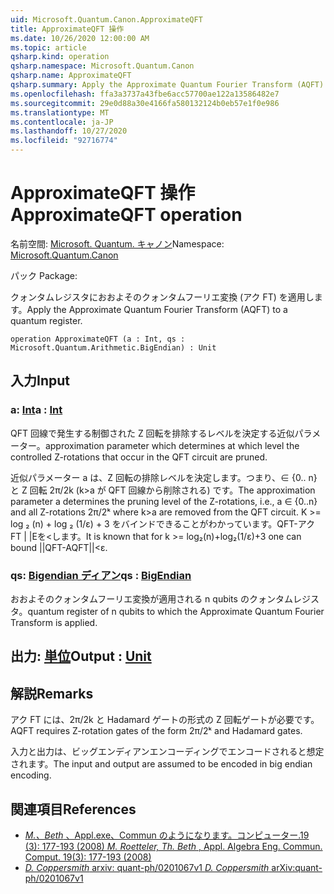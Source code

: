 ```yaml
---
uid: Microsoft.Quantum.Canon.ApproximateQFT
title: ApproximateQFT 操作
ms.date: 10/26/2020 12:00:00 AM
ms.topic: article
qsharp.kind: operation
qsharp.namespace: Microsoft.Quantum.Canon
qsharp.name: ApproximateQFT
qsharp.summary: Apply the Approximate Quantum Fourier Transform (AQFT) to a quantum register.
ms.openlocfilehash: ffa3a3737a43fbe6acc57700ae122a13586482e7
ms.sourcegitcommit: 29e0d88a30e4166fa580132124b0eb57e1f0e986
ms.translationtype: MT
ms.contentlocale: ja-JP
ms.lasthandoff: 10/27/2020
ms.locfileid: "92716774"
---
```

# <a name="approximateqft-operation"></a><span data-ttu-id="87a11-102">ApproximateQFT 操作</span><span class="sxs-lookup"><span data-stu-id="87a11-102">ApproximateQFT operation</span></span>

<span data-ttu-id="87a11-103">名前空間: [Microsoft. Quantum. キャノン](xref:Microsoft.Quantum.Canon)</span><span class="sxs-lookup"><span data-stu-id="87a11-103">Namespace: [Microsoft.Quantum.Canon](xref:Microsoft.Quantum.Canon)</span></span>

<span data-ttu-id="87a11-104">パック [](https://nuget.org/packages/)</span><span class="sxs-lookup"><span data-stu-id="87a11-104">Package: [](https://nuget.org/packages/)</span></span>


<span data-ttu-id="87a11-105">クォンタムレジスタにおおよそのクォンタムフーリエ変換 (アク FT) を適用します。</span><span class="sxs-lookup"><span data-stu-id="87a11-105">Apply the Approximate Quantum Fourier Transform (AQFT) to a quantum register.</span></span>

```qsharp
operation ApproximateQFT (a : Int, qs : Microsoft.Quantum.Arithmetic.BigEndian) : Unit
```


## <a name="input"></a><span data-ttu-id="87a11-106">入力</span><span class="sxs-lookup"><span data-stu-id="87a11-106">Input</span></span>

### <a name="a--int"></a><span data-ttu-id="87a11-107">a: [Int](xref:microsoft.quantum.lang-ref.int)</span><span class="sxs-lookup"><span data-stu-id="87a11-107">a : [Int](xref:microsoft.quantum.lang-ref.int)</span></span>

<span data-ttu-id="87a11-108">QFT 回線で発生する制御された Z 回転を排除するレベルを決定する近似パラメーター。</span><span class="sxs-lookup"><span data-stu-id="87a11-108">approximation parameter which determines at which level the controlled Z-rotations that occur in the QFT circuit are pruned.</span></span>

<span data-ttu-id="87a11-109">近似パラメーター a は、Z 回転の排除レベルを決定します。つまり、∈ {0.. n} と Z 回転 2π/2k (k>a が QFT 回線から削除される) です。</span><span class="sxs-lookup"><span data-stu-id="87a11-109">The approximation parameter a determines the pruning level of the Z-rotations, i.e., a ∈ {0..n} and all Z-rotations 2π/2ᵏ where k>a are removed from the QFT circuit.</span></span> <span data-ttu-id="87a11-110">K >= log ₂ (n) + log ₂ (1/ε) + 3 をバインドできることがわかっています。QFT-アク FT | |Εを<します。</span><span class="sxs-lookup"><span data-stu-id="87a11-110">It is known that for k >= log₂(n)+log₂(1/ε)+3 one can bound ||QFT-AQFT||<ε.</span></span>


### <a name="qs--bigendian"></a><span data-ttu-id="87a11-111">qs: [Bigendian ディアン](xref:Microsoft.Quantum.Arithmetic.BigEndian)</span><span class="sxs-lookup"><span data-stu-id="87a11-111">qs : [BigEndian](xref:Microsoft.Quantum.Arithmetic.BigEndian)</span></span>

<span data-ttu-id="87a11-112">おおよそのクォンタムフーリエ変換が適用される n qubits のクォンタムレジスタ。</span><span class="sxs-lookup"><span data-stu-id="87a11-112">quantum register of n qubits to which the Approximate Quantum Fourier Transform is applied.</span></span>



## <a name="output--unit"></a><span data-ttu-id="87a11-113">出力: [単位](xref:microsoft.quantum.lang-ref.unit)</span><span class="sxs-lookup"><span data-stu-id="87a11-113">Output : [Unit](xref:microsoft.quantum.lang-ref.unit)</span></span>



## <a name="remarks"></a><span data-ttu-id="87a11-114">解説</span><span class="sxs-lookup"><span data-stu-id="87a11-114">Remarks</span></span>

<span data-ttu-id="87a11-115">アク FT には、2π/2k と Hadamard ゲートの形式の Z 回転ゲートが必要です。</span><span class="sxs-lookup"><span data-stu-id="87a11-115">AQFT requires Z-rotation gates of the form 2π/2ᵏ and Hadamard gates.</span></span>

<span data-ttu-id="87a11-116">入力と出力は、ビッグエンディアンエンコーディングでエンコードされると想定されます。</span><span class="sxs-lookup"><span data-stu-id="87a11-116">The input and output are assumed to be encoded in big endian encoding.</span></span>

## <a name="references"></a><span data-ttu-id="87a11-117">関連項目</span><span class="sxs-lookup"><span data-stu-id="87a11-117">References</span></span>

- [<span data-ttu-id="87a11-118">*M.、Beth* 、Appl.exe、Commun のようになります。コンピューター.19 (3): 177-193 (2008)</span><span class="sxs-lookup"><span data-stu-id="87a11-118"> *M. Roetteler, Th. Beth* , Appl. Algebra Eng. Commun. Comput. 19(3): 177-193 (2008) </span></span>](http://doi.org/10.1007/s00200-008-0072-2)
- [<span data-ttu-id="87a11-119">*D. Coppersmith* arxiv: quant-ph/0201067v1</span><span class="sxs-lookup"><span data-stu-id="87a11-119"> *D. Coppersmith* arXiv:quant-ph/0201067v1 </span></span>](https://arxiv.org/abs/quant-ph/0201067)